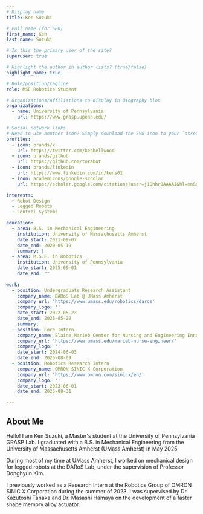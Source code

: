 ```yaml
---
# Display name
title: Ken Suzuki

# Full name (for SEO)
first_name: Ken 
last_name: Suzuki 

# Is this the primary user of the site?
superuser: true

# Highlight the author in author lists? (true/false)
highlight_name: true

# Role/position/tagline
role: MSE Robotics Student

# Organizations/Affiliations to display in Biography blox
organizations:
  - name: University of Pennsylvania
    url: https://www.grasp.upenn.edu/ 

# Social network links
# Need to use another icon? Simply download the SVG icon to your `assets/media/icons/` folder.
profiles:
  - icon: brands/x
    url: https://twitter.com/kenbellwood
  - icon: brands/github
    url: https://github.com/torabot
  - icon: brands/linkedin
    url: https://www.linkedin.com/in/kens01
  - icon: academicons/google-scholar
    url: https://scholar.google.com/citations?user=j1Qhhr0AAAAJ&hl=en&oi=sra

interests:
  - Robot Design
  - Legged Robots
  - Control Systems

education:
  - area: B.S. in Mechanical Engineering
    institution: University of Massachusetts Amherst
    date_start: 2021-09-07
    date_end: 2020-05-19
    summary: |
  - area: M.S.E. in Robotics
    institution: University of Pennsylvania
    date_start: 2025-09-01
    date_end: ""
 
work:
  - position: Undergraduate Research Assistant
    company_name: DARoS Lab @ UMass Amherst
    company_url: 'https://www.umass.edu/robotics/daros'
    company_logo: ''
    date_start: 2022-05-23
    date_end: 2025-05-29
    summary:
  - position: Core Intern
    company_name: Elaine Marieb Center for Nursing and Engineering Innovation (UMass Amherst)
    company_url: 'https://www.umass.edu/marieb-nurse-engineer/'
    company_logo: ''
    date_start: 2024-06-03
    date_end: 2025-08-09
  - position: Robotics Research Intern
    company_name: OMRON SINIC X Corporation
    company_url: 'https://www.omron.com/sinicx/en/'
    company_logo: ''
    date_start: 2023-06-01
    date_end: 2025-08-31

---
```


## About Me
Hello! I am Ken Suzuki, a Master's student at the University of Pennsylvania GRASP Lab. I graduated with a B.S. in Mechanical Engineering from the University of Massachusetts Amherst (UMass Amherst) in May 2025.

During most of my time at UMass Amherst, I worked on mechanical design for legged robots at the DARoS Lab, under the supervision of Professor Donghyun Kim.

I previously worked as a Research Intern at the Robotics Group of OMRON SINIC X Corporation during the summer of 2023. I was supervised by Dr. Kazutoshi Tanaka and Dr. Masashi Hamaya on the development of a faster shape memory alloy actuator.
